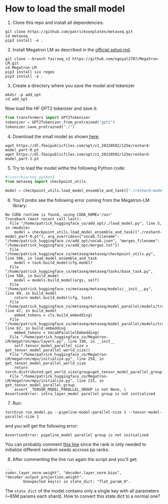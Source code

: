 # How to load the small model

1. Clone this repo and install all dependencies:

```
git clone https://github.com/patrickvonplaten/metaseq.git
cd metaseq
pip3 install -e .
```

2. Install Megatron LM as described in the [official setup.md](https://github.com/facebookresearch/metaseq/blob/main/docs/setup.md).

```
git clone --branch fairseq_v2 https://github.com/ngoyal2707/Megatron-LM.git
cd Megatron-LM
pip3 install six regex
pip3 install -e .
```

3. Create a directory where you save the model and tokenizer
```
mkdir -p add_opt
cd add_opt
```

Now load the HF GPT2 tokenizer and save it:

```py
from transformers import GPT2Tokenizer
tokenizer = GPT2Tokenizer.from_pretrained("gpt2")
tokenizer.save_pretrained("./")
```

4. Download the small model as shown [here](https://github.com/facebookresearch/metaseq/tree/main/projects/OPT).

```
wget https://dl.fbaipublicfiles.com/opt/v1_20220502/125m/reshard-model_part-0.pt
wget https://dl.fbaipublicfiles.com/opt/v1_20220502/125m/reshard-model_part-1.pt
```

5. Try to load the model withe the following Python code:

```py
#!/usr/bin/env python3
from metaseq import checkpoint_utils

model = checkpoint_utils.load_model_ensemble_and_task(["./reshard-model_part-0.pt", "reshard-model_part-1.pt"], arg_overrides={"vocab_filename": "/home/patrick_huggingface_co/add_opt/vocab.json", "merges_filename": "/home/patrick_huggingface_co/add_opt/merges.txt"})
```

6. You'll probs see the following error coming from the Megatron-LM library:

```
No CUDA runtime is found, using CUDA_HOME='/usr'
Traceback (most recent call last):
  File "/home/patrick_huggingface_co/add_opt/./load_model.py", line 5, in <module>
    model = checkpoint_utils.load_model_ensemble_and_task(["./reshard-model_part-0.pt"], arg_overrides={"vocab_filename": "/home/patrick_huggingface_co/add_opt/vocab.json", "merges_filename": "/home/patrick_huggingface_co/add_opt/merges.txt"})
  File "/home/patrick_huggingface_co/metaseq/metaseq/checkpoint_utils.py", line 506, in load_model_ensemble_and_task
    model = task.build_model(cfg.model)
  File "/home/patrick_huggingface_co/metaseq/metaseq/tasks/base_task.py", line 560, in build_model
    model = models.build_model(args, self)
  File "/home/patrick_huggingface_co/metaseq/metaseq/models/__init__.py", line 89, in build_model
    return model.build_model(cfg, task)
  File "/home/patrick_huggingface_co/metaseq/metaseq/model_parallel/models/transformer_lm.py", line 47, in build_model
    embed_tokens = cls.build_embedding(
  File "/home/patrick_huggingface_co/metaseq/metaseq/model_parallel/models/transformer_lm.py", line 82, in build_embedding
    embed_tokens = VocabParallelEmbedding(
  File "/home/patrick_huggingface_co/Megatron-LM/megatron/mpu/layers.py", line 190, in __init__
    self.tensor_model_parallel_size = get_tensor_model_parallel_world_size()
  File "/home/patrick_huggingface_co/Megatron-LM/megatron/mpu/initialize.py", line 258, in get_tensor_model_parallel_world_size
    return torch.distributed.get_world_size(group=get_tensor_model_parallel_group())
  File "/home/patrick_huggingface_co/Megatron-LM/megatron/mpu/initialize.py", line 215, in get_tensor_model_parallel_group
    assert _TENSOR_MODEL_PARALLEL_GROUP is not None, \
AssertionError: intra_layer_model parallel group is not initialized
```

7. Run:
```
torchrun run_model.py --pipeline-model-parallel-size 1 --tensor-model-parallel-size 1
```
and you will get the following error:
```
AssertionError: pipeline_model parallel group is not initialized
```
You can probably comment [this line](https://github.com/ngoyal2707/Megatron-LM/blob/ae0b844c1f6725c3433a95e42cac760b3885170b/megatron/initialize.py#L65) since the rank is only needed to initialize different random seeds accross pp ranks.

8. After commenting the line run again the script and you'll get:
```
...
coder.layer_norm.weight", "decoder.layer_norm.bias", "decoder.output_projection.weight". 
        Unexpected key(s) in state_dict: "flat_param_0". 
```
The `state_dict` of the model contains only a single key with all parameters (~65M params each shard). How to convert this state dict to a normal one?